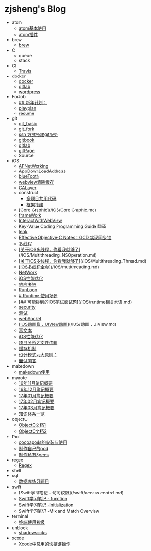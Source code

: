# zjsheng's Blog

* atom
    * [atom基本使用](/atom/atom.md)
    * [atom插件](/atom/plugin.md)
* brew
    * [brew](/brew/brew.md)
* C
    * queue
    * stack
* CI
    * [Travis](/CI/Travis.md)
* docker
    * [docker](/docker/docker.md)
    * [gitlab](/docker/gitlab.md)
    * [wordpress](/docker/wordpress.md)
* ForJob
    * [## 新年计划：](/ForJob/new_year_plan.md)
    * [playplan](/ForJob/playplan.md)
    * [resume](/ForJob/Resume.md)
* git
    * [git_basic](/git/git_basic.md)
    * [git_fork](/git/git_fork.md)
    * [ssh 方式搭建git服务](/git/git_server.md)
    * [gitbook](/git/gitbook.md)
    * [gitlab](/git/gitlab.md)
    * [gitPage](/git/gitpages.md)
    * Source
* iOS
    * [AFNetWorking](/iOS/AFNetWorking.md)
    * [AppDownLoadAddress](/iOS/AppDownLoadAddress.md)
    * [blueTooth](/iOS/blueTooth.md)
    * [webview清除缓存](/iOS/CacheOfWebView.md)
    * [CALayer](/iOS/CALayer.md)
    * construct
        * [多项目共用代码](/iOS/construct/multiProject.md)
        * [框架搭建](/iOS/construct/框架搭建.md)
    * [Core Graphic](/iOS/Core Graphic.md)
    * [frameWork](/iOS/frameWork.md)
    * [InteractWithWebView](/iOS/InteractWithWebView.md)
    * [Key-Value Coding Programming Guide 翻译](/iOS/KVC.md)
    * [leak](/iOS/leak.md)
    * [Effective Objective-C Notes：GCD 实现同步锁](/iOS/Lock.md)
    * [多线程](/iOS/Multithreading_GCD.md)
    * [[关于iOS多线程，你看我就够了](https://www.jianshu.com/p/0b0d9b1f1f19)](/iOS/Multithreading_NSOperation.md)
    * [[关于iOS多线程，你看我就够了](https://www.jianshu.com/p/0b0d9b1f1f19)](/iOS/Multithreading_Thread.md)
    * [[iOS多线程全套](http://www.cocoachina.com/ios/20170707/19769.html)](/iOS/mutithreading.md)
    * [NetWork](/iOS/NetWork.md)
    * [iOS性能优化](/iOS/optimize.md)
    * [响应者链](/iOS/Responder.md)
    * [RunLoop](/iOS/runLoop入门.md)
    * [# Runtime 使用场景](/iOS/runtime使用场景.md)
    * [## [可能碰到的iOS笔试面试题](https://www.jianshu.com/p/82860fd8222c)](/iOS/runtime相关术语.md)
    * [security](/iOS/security.md)
    * [测试](/iOS/UnitTest.md)
    * [webSocket](/iOS/WebSocket.md)
    * [[iOS动画篇：UIView动画](https://www.jianshu.com/p/5abc038e4d94)](/iOS/动画：UIView.md)
    * [富文本](/iOS/富文本.md)
    * [iOS性能优化](/iOS/性能优化.md)
    * [项目分析之文件传输](/iOS/文件传输.md)
    * [缓存机制](/iOS/缓存机制.md)
    * [设计模式六大原则：](/iOS/设计模式.md)
    * [面试问答](/iOS/面试问答.md)
* makedown
    * [makedown使用](/makedown/makedown.md)
* mynote
    * [16年11月笔记概要](/mynote/16年11月笔记概要.md)
    * [16年12月笔记概要](/mynote/16年12月笔记概要.md)
    * [17年01月笔记概要](/mynote/17年01月笔记概要.md)
    * [17年02月笔记概要](/mynote/17年02月笔记概要.md)
    * [17年03月笔记概要](/mynote/17年03月笔记概要.md)
    * [知识体系一览](/mynote/知识体系一览.md)
* objectC
    * [ObjectC文档1](/objectC/document1.md)
    * [ObjectC文档2](/objectC/document2.md)
* Pod
    * [cocoapods的安装与使用](/Pod/cocoaPods.md)
    * [制作自己的pod](/Pod/cocoaPods_trunk.md)
    * [制作私有Specs](/Pod/privateSpecs.md)
* regex
    * [Regex](/regex/Regex.md)
* shell
* sql
    * [数据库练习题目](/sql/数据库练习题目.md)
* swift
    * [Swift学习笔记 - 访问权限](/swift/access control.md)
    * [Swift学习笔记 - function](/swift/functions.md)
    * [Swift学习笔记 -Initialization](/swift/Initialization.md)
    * [Swift学习笔记 -Mix and Match Overview](/swift/MixAndMatchOverview.md)
* terminal
    * [终端使用初级](/terminal/terminal.md)
* unblock
    * [shadowsocks](/unblock/shadowSocks.md)
* xcode
    * [Xcode中常用的快捷键操作](/xcode/xcode.md)
